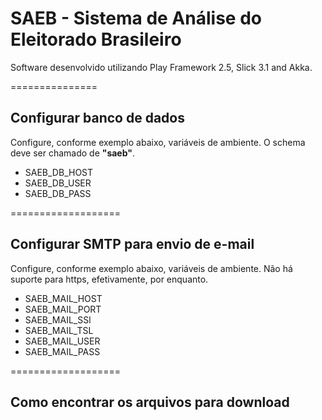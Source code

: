 SAEB - Sistema de Análise do Eleitorado Brasileiro
==================

Software desenvolvido utilizando Play Framework 2.5, Slick 3.1 and Akka.

===============

<h2>Configurar banco de dados</h2>

<p>Configure, conforme exemplo abaixo, variáveis de ambiente.
 O schema deve ser chamado de <strong>"saeb"</strong>.</p>

<ul>
    <li>SAEB_DB_HOST</li>
    <li>SAEB_DB_USER</li> 
    <li>SAEB_DB_PASS</li>
</ul>

===================

<h2>Configurar SMTP para envio de e-mail</h2>

<p>Configure, conforme exemplo abaixo, variáveis de ambiente.
 Não há suporte para https, efetivamente, por enquanto.</p>

<ul>
   <li>SAEB_MAIL_HOST</li>
   <li>SAEB_MAIL_PORT</li>
   <li>SAEB_MAIL_SSl</li>
   <li>SAEB_MAIL_TSL</li>
   <li>SAEB_MAIL_USER</li>
   <li>SAEB_MAIL_PASS</li>
</ul>

===================

<h2>Como encontrar os arquivos para download</h2>
